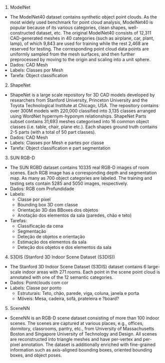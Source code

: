 1. ModelNet
* The ModelNet40 dataset contains synthetic object point clouds. As the most widely used benchmark for point cloud analysis, ModelNet40 is popular because of its various categories, clean shapes, well-constructed dataset, etc. The original ModelNet40 consists of 12,311 CAD-generated meshes in 40 categories (such as airplane, car, plant, lamp), of which 9,843 are used for training while the rest 2,468 are reserved for testing. The corresponding point cloud data points are uniformly sampled from the mesh surfaces, and then further preprocessed by moving to the origin and scaling into a unit sphere.
* Dados: CAD Mesh 
* Labels: Classes por Mesh
* Tarefa: Object classification

2. ShapeNet
* ShapeNet is a large scale repository for 3D CAD models developed by researchers from Stanford University, Princeton University and the Toyota Technological Institute at Chicago, USA. The repository contains over 300M models with 220,000 classified into 3,135 classes arranged using WordNet hypernym-hyponym relationships. ShapeNet Parts subset contains 31,693 meshes categorised into 16 common object classes (i.e. table, chair, plane etc.). Each shapes ground truth contains 2-5 parts (with a total of 50 part classes).
* Dados: CAD Mesh
* Labels: Classes por Mesh e partes por classe 
* Tarefa: Object classification e part segmentation


3. SUN RGB-D
* The SUN RGBD dataset contains 10335 real RGB-D images of room scenes. Each RGB image has a corresponding depth and segmentation map. As many as 700 object categories are labeled. The training and testing sets contain 5285 and 5050 images, respectively.
* Dados: RGB com Profundidade
* Labels:
    * Classe por pixel
    * Bounding box 3D com classe
    * Orientação 3D das BBoxes dos objetos
    * Anotação dos elementos da sala (paredes, chão e teto)
* Tarefas:
    * Classificação da cena
    * Segmentação
    * Deteção de objetos e orientação
    * Estimação dos elementos da sala
    * Deteção dos objetos e dos elementos da sala

4. S3DIS (Stanford 3D Indoor Scene Dataset (S3DIS)) 
* The Stanford 3D Indoor Scene Dataset (S3DIS) dataset contains 6 large-scale indoor areas with 271 rooms. Each point in the scene point cloud is annotated with one of the 12 semantic categories.
* Dados: Pointclouds com cor
* Labels: Classe por ponto
    * Estruturais: Teto, chão, parede, viga, coluna, janela e porta
    * Móveis: Mesa, cadeira, sofá, prateleira e ?board?

5. SceneNN
* SceneNN is an RGB-D scene dataset consisting of more than 100 indoor scenes. The scenes are captured at various places, e.g., offices, dormitory, classrooms, pantry, etc., from University of Massachusetts Boston and Singapore University of Technology and Design. All scenes are reconstructed into triangle meshes and have per-vertex and per-pixel annotation. The dataset is additionally enriched with fine-grained information such as axis-aligned bounding boxes, oriented bounding boxes, and object poses.



